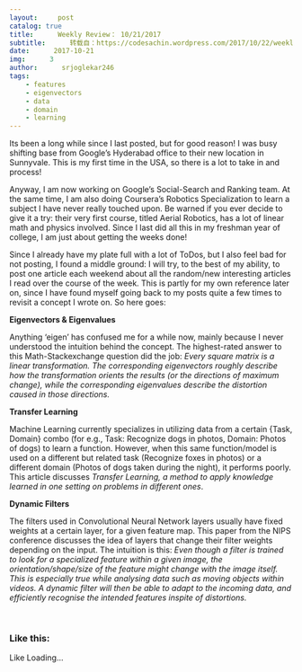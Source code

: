 ```yaml
---
layout:     post
catalog: true
title:      Weekly Review： 10/21/2017
subtitle:      转载自：https://codesachin.wordpress.com/2017/10/22/weekly-review-10212017/
date:      2017-10-21
img:      3
author:      srjoglekar246
tags:
    - features
    - eigenvectors
    - data
    - domain
    - learning
---
```


Its been a long while since I last posted, but for good reason! I was busy shifting base from Google’s Hyderabad office to their new location in Sunnyvale. This is my first time in the USA, so there is a lot to take in and process!

Anyway, I am now working on Google’s Social-Search and Ranking team. At the same time, I am also doing Coursera’s Robotics Specialization to learn a subject I have never really touched upon. Be warned if you ever decide to give it a try: their very first course, titled Aerial Robotics, has a lot of linear math and physics involved. Since I last did all this in my freshman year of college, I am just about getting the weeks done!

Since I already have my plate full with a lot of ToDos, but I also feel bad for not posting, I found a middle ground: I will try, to the best of my ability, to post one article each weekend about all the random/new interesting articles I read over the course of the week. This is partly for my own reference later on, since I have found myself going back to my posts quite a few times to revisit a concept I wrote on. So here goes:

**Eigenvectors & Eigenvalues**

Anything ‘eigen’ has confused me for a while now, mainly because I never understood the intuition behind the concept. The highest-rated answer to this Math-Stackexchange question did the job: *Every square matrix is a linear transformation. The corresponding eigenvectors roughly describe how the transformation orients the results (or the directions of maximum change), while the corresponding eigenvalues describe the distortion caused in those directions.*

**Transfer Learning**

Machine Learning currently specializes in utilizing data from a certain {Task, Domain} combo (for e.g., Task: Recognize dogs in photos, Domain: Photos of dogs) to learn a function. However, when this same function/model is used on a different but related task (Recognize foxes in photos) or a different domain (Photos of dogs taken during the night), it performs poorly. This article discusses *Transfer Learning, a method to apply knowledge learned in one setting on problems in different ones*.

**Dynamic Filters**

The filters used in Convolutional Neural Network layers usually have fixed weights at a certain layer, for a given feature map. This paper from the NIPS conference discusses the idea of layers that change their filter weights depending on the input. The intuition is this: *Even though a filter is trained to look for a specialized feature within a given image, the orientation/shape/size of the feature might change with the image itself. This is especially true while analysing data such as moving objects within videos. A dynamic filter will then be able to adapt to the incoming data, and efficiently recognise the intended features inspite of distortions.*

 





### Like this:

Like Loading...

